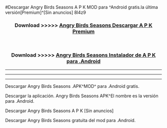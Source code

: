 #Descargar Angry Birds Seasons A P K MOD para ^Android gratis.la última versión[Premium]^[Sin anuncios] 8l4z9



<div align="center">
<h3>Download >>>>> <a href="https://es-web.web.app/?es= Angry Birds Seasons">Angry Birds Seasons Descargar A P K Premium</a></h3><br>

<h3>Download >>>>> <a href="https://es-web.web.app/?es= Angry Birds Seasons">Angry Birds Seasons Instalador de A P K para .Android</a></h3>
</div>


----------------------------------------------------------

----------------------------------------------------------

----------------------------------------------------------

Descargar Angry Birds Seasons .APK^MOD^ para .Android gratis.

Descargar la aplicación. Angry Birds Seasons APK^El nombre es la versión para .Android.

Descargar Angry Birds Seasons A P K [Sin anuncios]

Descargar Angry Birds Seasons gratuita del mod para .Android.
